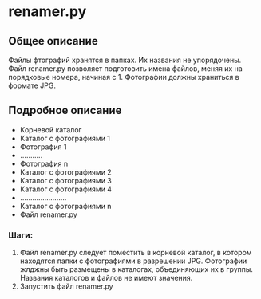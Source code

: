 # renamer.py

## Общее описание

Файлы фтографий хранятся в папках. Их названия не упорядочены. 
Файл renamer.py позволяет подготовить имена файлов, меняя их на порядковые номера, начиная с 1.
Фотографии должны храниться в формате JPG.

## Подробное описание

* Корневой каталог
 * Каталог с фотографиями 1
  * Фотография 1
  * ...........
  * Фотография n
 * Каталог с фотографиями 2
 * Каталог с фотографиями 3
 * Каталог с фотографиями 4
 * .......................
 * Каталог с фотографиями n
 * Файл renamer.py

### Шаги:

1. Файл renamer.py следует поместить в корневой каталог, в котором находятся папки с фотографиями в разрешении JPG. 
Фотографии жлджны быть размещены в каталогах, объединяющих их в группы. Названия каталогов и файлов не имеют значения.
2. Запустить файл renamer.py